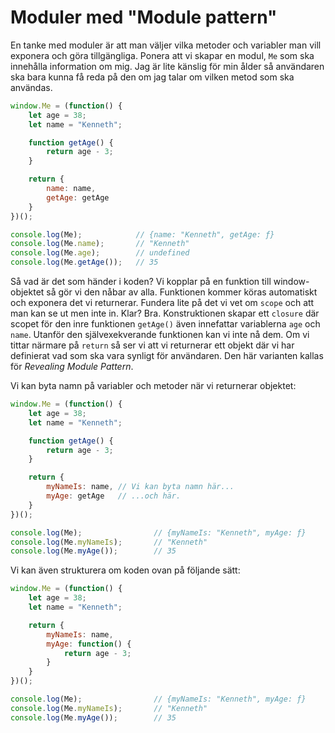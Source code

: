 Moduler med "Module pattern"
==================================

En tanke med moduler är att man väljer vilka metoder och variabler man vill exponera och göra tillgängliga. Ponera att vi skapar en modul, `Me` som ska innehålla information om mig. Jag är lite känslig för min ålder så användaren ska bara kunna få reda på den om jag talar om vilken metod som ska användas.

```js
window.Me = (function() {
    let age = 38;
    let name = "Kenneth";

    function getAge() {
        return age - 3;
    }

    return {
        name: name,
        getAge: getAge
    }
})();

console.log(Me);            // {name: "Kenneth", getAge: ƒ}
console.log(Me.name);       // "Kenneth"
console.log(Me.age);        // undefined
console.log(Me.getAge());   // 35
```

Så vad är det som händer i koden? Vi kopplar på en funktion till window-objektet så gör vi den nåbar av alla. Funktionen kommer köras automatiskt och exponera det vi returnerar. Fundera lite på det vi vet om `scope` och att man kan se ut men inte in. Klar? Bra. Konstruktionen skapar ett `closure` där scopet för den inre funktionen `getAge()` även innefattar variablerna `age` och `name`. Utanför den självexekverande funktionen kan vi inte nå dem. Om vi tittar närmare på `return` så ser vi att vi returnerar ett objekt där vi har definierat vad som ska vara synligt för användaren. Den här varianten kallas för *Revealing Module Pattern*.

Vi kan byta namn på variabler och metoder när vi returnerar objektet:

```js
window.Me = (function() {
    let age = 38;
    let name = "Kenneth";

    function getAge() {
        return age - 3;
    }

    return {
        myNameIs: name, // Vi kan byta namn här...
        myAge: getAge   // ...och här.
    }
})();

console.log(Me);                // {myNameIs: "Kenneth", myAge: ƒ}
console.log(Me.myNameIs);       // "Kenneth"
console.log(Me.myAge());        // 35
```

Vi kan även strukturera om koden ovan på följande sätt:

```js
window.Me = (function() {
    let age = 38;
    let name = "Kenneth";

    return {
        myNameIs: name,
        myAge: function() {
            return age - 3;
        }
    }
})();

console.log(Me);                // {myNameIs: "Kenneth", myAge: ƒ}
console.log(Me.myNameIs);       // "Kenneth"
console.log(Me.myAge());        // 35
```
